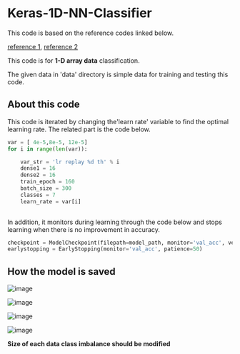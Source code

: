 # Keras-1D-NN-Classifier

This code is based on the reference codes linked below.

[reference 1](https://keras.io/getting_started/intro_to_keras_for_researchers/), [reference 2](https://www.linkedin.com/pulse/multi-task-supervised-unsupervised-learning-code-ibrahim-sobh-phd/)

This code is for **1-D array data** classification.

The given data in 'data' directory is simple data for training and testing this code.

## About this code

This code is iterated by changing the'learn rate' variable to find the optimal learning rate.
The related part is the code below.

```python
var = [ 4e-5,8e-5, 12e-5]
for i in range(len(var)):

    var_str = 'lr replay %d th' % i
    dense1 = 16
    dense2 = 16
    train_epoch = 160
    batch_size = 300
    classes = 7
    learn_rate = var[i]
    
```

In addition, it monitors during learning through the code below and stops learning when there is no improvement in accuracy.
```python
checkpoint = ModelCheckpoint(filepath=model_path, monitor='val_acc', verbose=1, save_best_only=True, mode='auto', period=1)
earlystopping = EarlyStopping(monitor='val_acc', patience=50)
```
## How the model is saved

![image](https://user-images.githubusercontent.com/71545160/117923585-40630c80-b32f-11eb-99fd-e6cc752835e2.png)

![image](https://user-images.githubusercontent.com/71545160/117923568-33deb400-b32f-11eb-9041-c4bfc14a5e4e.png)

![image](https://user-images.githubusercontent.com/71545160/117923512-1ad60300-b32f-11eb-9d4a-144446eb0e21.png)

![image](https://user-images.githubusercontent.com/71545160/117923537-26292e80-b32f-11eb-9748-f14e4e1756fc.png)

**Size of each data class imbalance should be modified**
